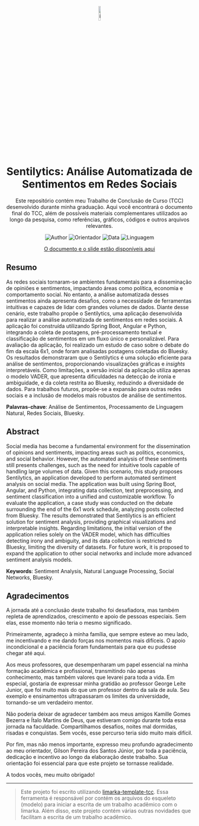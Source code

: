 <div align="center">

<img src="https://www.logolynx.com/images/logolynx/a9/a98355315595fe5800b326aac90744f5.png" alt="ifs-logo" width="10%">

# Sentilytics: Análise Automatizada de Sentimentos em Redes Sociais

Este repositório contém meu Trabalho de Conclusão de Curso (TCC) desenvolvido durante minha graduação. Aqui você encontrará o documento final do TCC, além de possíveis materiais complementares utilizados ao longo da pesquisa, como referências, gráficos, códigos e outros arquivos relevantes.

![Author](https://img.shields.io/badge/Autor-José%20Alessandro%20Santos%20Santana-green)
![Orientador](https://img.shields.io/badge/Orientador-Gilson%20Pereira%20dos%20Santos%20Junior-green)
![Data](https://img.shields.io/badge/Publica%C3%A7%C3%A3o-31%2C%20Fev%20de%202025-green)
![Linguagem](https://img.shields.io/badge/Linguagem-Portugu%C3%AAs%20brasileiro-green)

[O documento e o slide estão disponíveis aqui](https://apolos7.github.io/sentilytics-tcc/)

</div>

## Resumo

As redes sociais tornaram-se ambientes fundamentais para a disseminação de opiniões e sentimentos, impactando áreas como política, economia e comportamento social. No entanto, a análise automatizada desses sentimentos ainda apresenta desafios, como a necessidade de ferramentas intuitivas e capazes de lidar com grandes volumes de dados. Diante desse cenário, este trabalho propõe o Sentilytics, uma aplicação desenvolvida para realizar a análise automatizada de sentimentos em redes sociais. A aplicação foi construída utilizando Spring Boot, Angular e Python, integrando a coleta de postagens, pré-processamento textual e classificação de sentimentos em um fluxo único e personalizável. Para avaliação da aplicação, foi realizado um estudo de caso sobre o debate do fim da escala 6x1, onde foram analisadas postagens coletadas do Bluesky. Os resultados demonstraram que o Sentilytics é uma solução eficiente para análise de sentimentos, proporcionando visualizações gráficas e *insights* interpretáveis. Como limitações, a versão inicial da aplicação utiliza apenas o modelo VADER, que apresenta dificuldades na detecção de ironia e ambiguidade, e da coleta restrita ao Bluesky, reduzindo a diversidade de dados. Para trabalhos futuros, propõe-se a expansão para outras redes sociais e a inclusão de modelos mais robustos de análise de sentimentos.

**Palavras-chave**: Análise de Sentimentos, Processamento de Linguagem Natural, Redes Sociais, Bluesky.

## Abstract

Social media has become a fundamental environment for the dissemination of opinions and sentiments, impacting areas such as politics, economics, and social behavior. However, the automated analysis of these sentiments still presents challenges, such as the need for intuitive tools capable of handling large volumes of data. Given this scenario, this study proposes Sentilytics, an application developed to perform automated sentiment analysis on social media. The application was built using Spring Boot, Angular, and Python, integrating data collection, text preprocessing, and sentiment classification into a unified and customizable workflow. To evaluate the application, a case study was conducted on the debate surrounding the end of the 6x1 work schedule, analyzing posts collected from Bluesky. The results demonstrated that Sentilytics is an efficient solution for sentiment analysis, providing graphical visualizations and interpretable insights. Regarding limitations, the initial version of the application relies solely on the VADER model, which has difficulties detecting irony and ambiguity, and its data collection is restricted to Bluesky, limiting the diversity of datasets. For future work, it is proposed to expand the application to other social networks and include more advanced sentiment analysis models.

**Keywords**: Sentiment Analysis, Natural Language Processing, Social Networks, Bluesky.

## Agradecimentos

A jornada até a conclusão deste trabalho foi desafiadora, mas também repleta de aprendizados, crescimento e apoio de pessoas especiais. Sem elas, esse momento não teria o mesmo significado.

Primeiramente, agradeço à minha família, que sempre esteve ao meu lado, me incentivando e me dando forças nos momentos mais difíceis. O apoio incondicional e a paciência foram fundamentais para que eu pudesse chegar até aqui.

Aos meus professores, que desempenharam um papel essencial na minha formação acadêmica e profissional, transmitindo não apenas conhecimento, mas também valores que levarei para toda a vida. Em especial, gostaria de expressar minha gratidão ao professor George Leite Junior, que foi muito mais do que um professor dentro da sala de aula. Seu exemplo e ensinamentos ultrapassaram os limites da universidade, tornando-se um verdadeiro mentor.

Não poderia deixar de agradecer também aos meus amigos Kamille Gomes Bezerra e Ítalo Martins de Deus, que estiveram comigo durante toda essa jornada na faculdade. Compartilhamos desafios, noites mal dormidas, risadas e conquistas. Sem vocês, esse percurso teria sido muito mais difícil.

Por fim, mas não menos importante, expresso meu profundo agradecimento ao meu orientador, Gilson Pereira dos Santos Júnior, por toda a paciência, dedicação e incentivo ao longo da elaboração deste trabalho. Sua orientação foi essencial para que este projeto se tornasse realidade.

A todos vocês, meu muito obrigado!

<hr>

> Este projeto foi escrito utilizando [limarka-template-tcc](https://github.com/ReinanHS/limarka-template-tcc).
> Essa ferramenta é responsável por contém os arquivos do esqueleto (modelo) para iniciar a escrita de um trabalho acadêmico com o limarka. Além disso, este projeto contém várias outras novidades que facilitam a escrita de um trabalho acadêmico.
